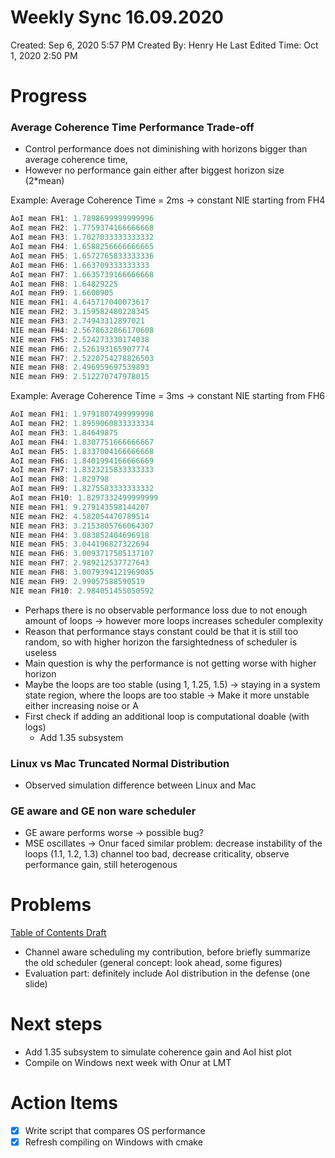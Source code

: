 # Weekly Sync 16.09.2020

Created: Sep 6, 2020 5:57 PM
Created By: Henry He
Last Edited Time: Oct 1, 2020 2:50 PM

# Progress

### Average Coherence Time Performance Trade-off

- Control performance does not diminishing with horizons bigger than average coherence time,
- However no performance gain either after biggest horizon size (2*mean)

Example: Average Coherence Time = 2ms → constant NIE starting from FH4

```cpp
AoI mean FH1: 1.7898699999999996
AoI mean FH2: 1.7759374166666668
AoI mean FH3: 1.7027033333333332
AoI mean FH4: 1.6588256666666665
AoI mean FH5: 1.6572765833333336
AoI mean FH6: 1.663709333333333
AoI mean FH7: 1.6635739166666668
AoI mean FH8: 1.64829225
AoI mean FH9: 1.6600905
NIE mean FH1: 4.645717040073617
NIE mean FH2: 3.159582480228345
NIE mean FH3: 2.74943312897021
NIE mean FH4: 2.5678632866170608
NIE mean FH5: 2.524273330174038
NIE mean FH6: 2.526193165907774
NIE mean FH7: 2.5220754278826503
NIE mean FH8: 2.496959697539893
NIE mean FH9: 2.512270747978015
```

Example: Average Coherence Time = 3ms → constant NIE starting from FH6

```cpp
AoI mean FH1: 1.9791807499999998
AoI mean FH2: 1.8959060833333334
AoI mean FH3: 1.84649875
AoI mean FH4: 1.8307751666666667
AoI mean FH5: 1.8337004166666668
AoI mean FH6: 1.8401994166666669
AoI mean FH7: 1.8323215833333333
AoI mean FH8: 1.829798
AoI mean FH9: 1.8275583333333332
AoI mean FH10: 1.8297332499999999
NIE mean FH1: 9.279143598144207
NIE mean FH2: 4.582054470789514
NIE mean FH3: 3.2153805766064307
NIE mean FH4: 3.083852404696918
NIE mean FH5: 3.044196827322694
NIE mean FH6: 3.0093717585137107
NIE mean FH7: 2.989212537727643
NIE mean FH8: 3.0079394121969085
NIE mean FH9: 2.99057588590519
NIE mean FH10: 2.984051455050592
```

- Perhaps there is no observable performance loss due to not enough amount of loops → however more loops increases scheduler complexity
- Reason that performance stays constant could be that it is still too random, so with higher horizon the farsightedness of scheduler is useless
- Main question is why the performance is not getting worse with higher horizon
- Maybe the loops are too stable (using 1, 1.25, 1.5) → staying in a system state region, where the loops are too stable → Make it more unstable either increasing noise or A
- First check if adding an additional loop is computational doable (with logs)
    - Add 1.35 subsystem

### Linux vs Mac Truncated Normal Distribution

- Observed simulation difference between Linux and Mac

### GE aware and GE non ware scheduler

- GE aware performs worse → possible bug?
- MSE oscillates → Onur faced similar problem: decrease instability of the loops (1.1, 1.2, 1.3) channel too bad, decrease criticality, observe performance gain, still heterogenous

# Problems

[Table of Contents Draft](../content/toc.md)

- Channel aware scheduling my contribution, before briefly summarize the old scheduler (general concept: look ahead, some figures)
- Evaluation part: definitely include AoI distribution in the defense (one slide)

# Next steps

- Add 1.35 subsystem to simulate coherence gain and AoI hist plot
- Compile on Windows next week with Onur at LMT

# Action Items

- [x]  Write script that compares OS performance
- [x]  Refresh compiling on Windows with cmake
